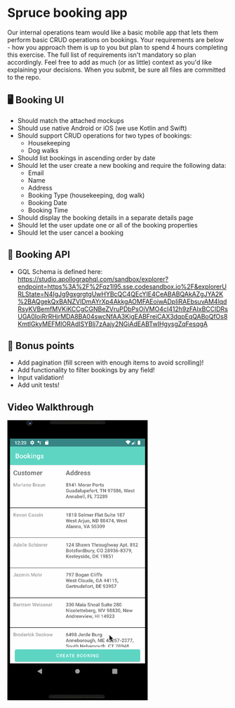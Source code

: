 # Spruce booking app

Our internal operations team would like a basic mobile app that lets them perform basic CRUD operations on bookings. Your requirements are below - how you approach them is up to you but plan to spend 4 hours completing this exercise. The full list of requirements isn't mandatory so plan accordingly. Feel free to add as much (or as little) context as you'd like explaining your decisions. When you submit, be sure all files are committed to the repo.

## 🖥 Booking UI
* Should match the attached mockups
* Should use native Android or iOS (we use Kotlin and Swift)
* Should support CRUD operations for two types of bookings:
    * Housekeeping
    * Dog walks
* Should list bookings in ascending order by date
* Should let the user create a new booking and require the following data:
    * Email
    * Name
    * Address
    * Booking Type (housekeeping, dog walk)
    * Booking Date
    * Booking Time
* Should display the booking details in a separate details page
* Should let the user update one or all of the booking properties
* Should let the user cancel a booking

## 🧰 Booking API
* GQL Schema is defined here: https://studio.apollographql.com/sandbox/explorer?endpoint=https%3A%2F%2Fqz1l95.sse.codesandbox.io%2F&explorerURLState=N4IgJg9gxgrgtgUwHYBcQC4QEcYIE4CeABABQAkAZgJYA2K%2BAQgekQxBANZVIDmAYrXp4AkkgAOMFAEoiwADpIiRAEbsuvAM4lqdRsyKVBemfMVKiKCCgCGNBeZVruPDbPsOiVMO4cI412h9zFAIxBCClDRsUGA0IoiRrRHjrMDA8BA04swcNfAA3KigEABFreiCAX3dqpEqQABoQfOs8KmtlGkyMEFMlORAdISYBlj7zAajy2NGiAdEABTwIHgysgZqFesqgA

## 💯 Bonus points
* Add pagination (fill screen with enough items to avoid scrolling)!
* Add functionality to filter bookings by any field!
* Input validation!
* Add unit tests!

## Video Walkthrough

<img src='Walkthrough.gif' title='Video Walkthrough' width='320' alt='Video Walkthrough' />
